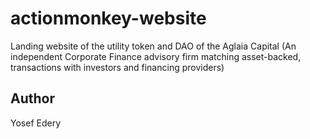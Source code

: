 # actionmonkey-website
Landing website of the utility token and DAO of the Aglaia Capital (An independent Corporate Finance advisory firm matching asset-backed, transactions with investors and financing providers)

## Author

Yosef Edery

